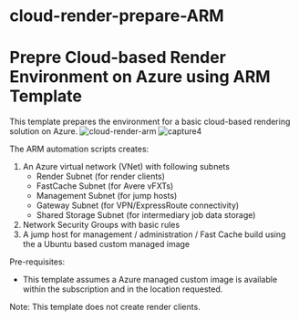 # cloud-render-prepare-ARM
# Prepre Cloud-based Render Environment on Azure using ARM Template

This template prepares the environment for a basic cloud-based rendering solution on Azure. 
![cloud-render-arm](https://user-images.githubusercontent.com/15788466/41114802-554fbc60-6a3a-11e8-9008-c9ae5ab618a5.jpg)
![capture4](https://user-images.githubusercontent.com/15788466/39262897-963d4274-4875-11e8-93b4-c8477bd2a147.PNG)

The ARM automation scripts creates:
1.	An Azure virtual network (VNet) with following subnets
    - Render Subnet (for render clients)
    - FastCache Subnet (for Avere vFXTs)
    - Management Subnet (for jump hosts)
    -	Gateway Subnet (for VPN/ExpressRoute connectivity)
    - Shared Storage Subnet (for intermediary job data storage)
3.	Network Security Groups with basic rules
4.	A jump host for management / administration / Fast Cache build using the a Ubuntu based custom managed image

Pre-requisites:
- This template assumes a Azure managed custom image is available within the subscription and in the location requested.

Note: This template does not create render clients.
